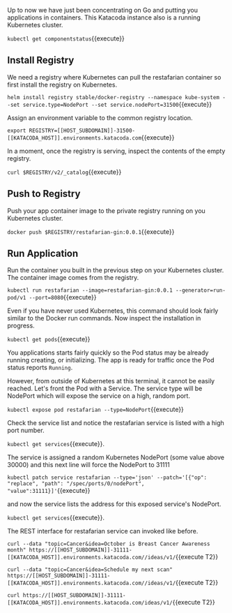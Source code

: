 Up to now we have just been concentrating on Go and putting you applications in containers. This Katacoda instance also is a running Kubernetes cluster. 

`kubectl get componentstatus`{{execute}}

## Install Registry

We need a registry where Kubernetes can pull the restafarian container so first install the registry on Kubernetes.

`helm install registry stable/docker-registry --namespace kube-system --set service.type=NodePort --set service.nodePort=31500`{{execute}}

Assign an environment variable to the common registry location.

`export REGISTRY=[[HOST_SUBDOMAIN]]-31500-[[KATACODA_HOST]].environments.katacoda.com`{{execute}}

In a moment, once the registry is serving, inspect the contents of the empty registry.

`curl $REGISTRY/v2/_catalog`{{execute}}

## Push to Registry

Push your app container image to the private registry running on you Kubernetes cluster.

`docker push $REGISTRY/restafarian-gin:0.0.1`{{execute}}

## Run Application

Run the container you built in the previous step on your Kubernetes cluster. The container image comes from the registry.

`kubectl run restafarian --image=restafarian-gin:0.0.1 --generator=run-pod/v1 --port=8080`{{execute}}

Even if you have never used Kubernetes, this command should look fairly similar to the Docker run commands. Now inspect the installation in progress.

`kubectl get pods`{{execute}}

You applications starts fairly quickly so the Pod status may be already running creating, or initializing. The app is ready for traffic once the Pod status reports `Running`.

However, from outside of Kubernetes at this terminal, it cannot be easily reached. Let's front the Pod with a Service. The service type will be NodePort which will expose the service on a high, random port.

`kubectl expose pod restafarian --type=NodePort`{{execute}}

Check the service list and notice the restafarian service is listed with a high port number.

`kubectl get services`{{execute}}.

The service is assigned a random Kubernetes NodePort (some value above 30000) and this next line will force the NodePort to 31111

`kubectl patch service restafarian --type='json' --patch='[{"op": "replace", "path": "/spec/ports/0/nodePort", "value":31111}]'`{{execute}}

and now the service lists the address for this exposed service's NodePort.

`kubectl get services`{{execute}}.

The REST interface for restafarian service can invoked like before.

`curl --data "topic=Cancer&idea=October is Breast Cancer Awareness month" https://[[HOST_SUBDOMAIN]]-31111-[[KATACODA_HOST]].environments.katacoda.com//ideas/v1/`{{execute T2}}

`curl --data "topic=Cancer&idea=Schedule my next scan" https://[[HOST_SUBDOMAIN]]-31111-[[KATACODA_HOST]].environments.katacoda.com//ideas/v1/`{{execute T2}}

`curl https://[[HOST_SUBDOMAIN]]-31111-[[KATACODA_HOST]].environments.katacoda.com/ideas/v1/`{{execute T2}}

